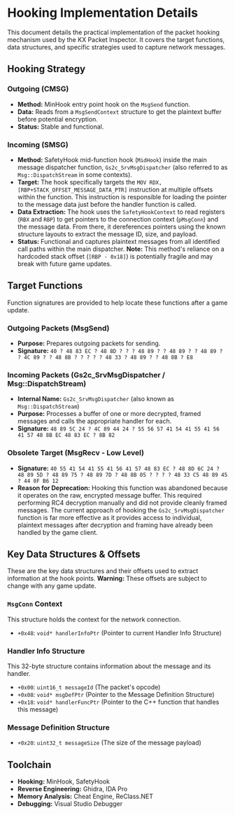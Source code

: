 # Hooking Implementation Details

This document details the practical implementation of the packet hooking mechanism used by the KX Packet Inspector. It covers the target functions, data structures, and specific strategies used to capture network messages.

## Hooking Strategy

### Outgoing (CMSG)

*   **Method:** MinHook entry point hook on the `MsgSend` function.
*   **Data:** Reads from a `MsgSendContext` structure to get the plaintext buffer before potential encryption.
*   **Status:** Stable and functional.

### Incoming (SMSG)

*   **Method:** SafetyHook mid-function hook (`MidHook`) inside the main message dispatcher function, `Gs2c_SrvMsgDispatcher` (also referred to as `Msg::DispatchStream` in some contexts).
*   **Target:** The hook specifically targets the `MOV RDX, [RBP+STACK_OFFSET_MESSAGE_DATA_PTR]` instruction at multiple offsets within the function. This instruction is responsible for loading the pointer to the message data just before the handler function is called.
*   **Data Extraction:** The hook uses the `SafetyHookContext` to read registers (`RBX` and `RBP`) to get pointers to the connection context (`pMsgConn`) and the message data. From there, it dereferences pointers using the known structure layouts to extract the message ID, size, and payload.
*   **Status:** Functional and captures plaintext messages from all identified call paths within the main dispatcher. **Note:** This method's reliance on a hardcoded stack offset (`[RBP - 0x18]`) is potentially fragile and may break with future game updates.

## Target Functions

Function signatures are provided to help locate these functions after a game update.

### Outgoing Packets (MsgSend)

*   **Purpose:** Prepares outgoing packets for sending.
*   **Signature:** `40 ? 48 83 EC ? 48 8D ? ? ? 48 89 ? ? 48 89 ? ? 48 89 ? ? 4C 89 ? ? 48 8B ? ? ? ? ? 48 33 ? 48 89 ? ? 48 8B ? E8`

### Incoming Packets (Gs2c_SrvMsgDispatcher / Msg::DispatchStream)

*   **Internal Name:** `Gs2c_SrvMsgDispatcher` (also known as `Msg::DispatchStream`)
*   **Purpose:** Processes a buffer of one or more decrypted, framed messages and calls the appropriate handler for each.
*   **Signature:** `48 89 5C 24 ? 4C 89 44 24 ? 55 56 57 41 54 41 55 41 56 41 57 48 8B EC 48 83 EC ? 8B 82`

### Obsolete Target (MsgRecv - Low Level)

*   **Signature:** `40 55 41 54 41 55 41 56 41 57 48 83 EC ? 48 8D 6C 24 ? 48 89 5D ? 48 89 75 ? 48 89 7D ? 48 8B 05 ? ? ? ? 48 33 C5 48 89 45 ? 44 0F B6 12`
*   **Reason for Deprecation:** Hooking this function was abandoned because it operates on the raw, encrypted message buffer. This required performing RC4 decryption manually and did not provide cleanly framed messages. The current approach of hooking the `Gs2c_SrvMsgDispatcher` function is far more effective as it provides access to individual, plaintext messages after decryption and framing have already been handled by the game client.

## Key Data Structures & Offsets

These are the key data structures and their offsets used to extract information at the hook points. **Warning:** These offsets are subject to change with any game update.

### `MsgConn` Context

This structure holds the context for the network connection.

*   `+0x48`: `void* handlerInfoPtr` (Pointer to current Handler Info Structure)

### Handler Info Structure

This 32-byte structure contains information about the message and its handler.

*   `+0x00`: `uint16_t messageId` (The packet's opcode)
*   `+0x08`: `void* msgDefPtr` (Pointer to the Message Definition Structure)
*   `+0x18`: `void* handlerFuncPtr` (Pointer to the C++ function that handles this message)

### Message Definition Structure

*   `+0x20`: `uint32_t messageSize` (The size of the message payload)

## Toolchain

*   **Hooking:** MinHook, SafetyHook
*   **Reverse Engineering:** Ghidra, IDA Pro
*   **Memory Analysis:** Cheat Engine, ReClass.NET
*   **Debugging:** Visual Studio Debugger
